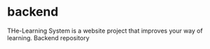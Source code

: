 # backend
THe-Learning System is a website project that improves your way of learning. Backend repository
